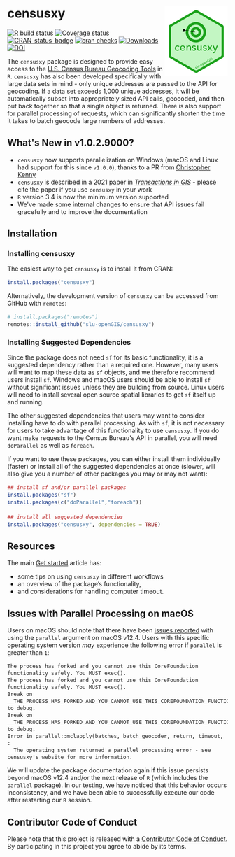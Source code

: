 # censusxy <img src="man/figures/logo.png" align="right" />

[![R build
status](https://github.com/slu-openGIS/censusxy/workflows/R-CMD-check/badge.svg)](https://github.com/slu-openGIS/censusxy/actions)
[![Coverage
status](https://codecov.io/gh/slu-openGIS/censusxy/branch/master/graph/badge.svg)](https://codecov.io/github/slu-openGIS/censusxy?branch=master)
[![CRAN\_status\_badge](https://www.r-pkg.org/badges/version/censusxy)](https://cran.r-project.org/package=censusxy)
[![cran
checks](https://cranchecks.info/badges/worst/censusxy)](https://cran.r-project.org/web/checks/check_results_censusxy.html)
[![Downloads](https://cranlogs.r-pkg.org/badges/censusxy?color=brightgreen)](https://www.r-pkg.org/pkg/censusxy)
[![DOI](https://zenodo.org/badge/165924122.svg)](https://zenodo.org/badge/latestdoi/165924122)

The `censusxy` package is designed to provide easy access to the [U.S. Census Bureau Geocoding Tools](https://geocoding.geo.census.gov/geocoder/) in `R`. `censusxy` has also been developed specifically with large data sets in mind - only unique addresses are passed to the API for geocoding. If a data set exceeds 1,000 unique addresses, it will be automatically subset into appropriately sized API calls, geocoded, and then put back together so that a single object is returned. There is also support for parallel processing of requests, which can significantly shorten the time it takes to batch geocode large numbers of addresses.

## What's New in v1.0.2.9000?
* `censusxy` now supports parallelization on Windows (macOS and Linux had support for this since `v1.0.0`), thanks to a PR from [Christopher Kenny](https://github.com/christopherkenny)
* `censusxy` is described in a 2021 paper in [*Transactions in GIS*](https://onlinelibrary.wiley.com/doi/abs/10.1111/tgis.12741) - please cite the paper if you use `censusxy` in your work
* `R` version 3.4 is now the minimum version supported
* We've made some internal changes to ensure that API issues fail gracefully and to improve the documentation

## Installation
### Installing censusxy
The easiest way to get `censusxy` is to install it from CRAN:

```r
install.packages("censusxy")
```

Alternatively, the development version of `censusxy` can be accessed from GitHub with `remotes`:

```r
# install.packages("remotes")
remotes::install_github("slu-openGIS/censusxy")
```

### Installing Suggested Dependencies
Since the package does not need `sf` for its basic functionality, it is a suggested dependency rather than a required one. However, many users will want to map these data as `sf` objects, and we therefore recommend users install `sf`. Windows and macOS users should be able to install `sf` without significant issues unless they are building from source. Linux users will need to install several open source spatial libraries to get `sf` itself up and running. 

The other suggested dependencies that users may want to consider installing have to do with parallel processing. As with `sf`, it is not necessary for users to take advantage of this functionality to use `censusxy`. If you do want make requests to the Census Bureau's API in parallel, you will need `doParallel` as well as `foreach`.

If you want to use these packages, you can either install them individually (faster) or install all of the suggested dependencies at once (slower, will also give you a number of other packages you may or may not want):

```r
## install sf and/or parallel packages
install.packages("sf")
install.packages(c("doParallel","foreach"))

## install all suggested dependencies
install.packages("censusxy", dependencies = TRUE)
```

## Resources

The main [Get started](articles/censusxy.html) article has:

-   some tips on using `censusxy` in different workflows
-   an overview of the package’s functionality,
-   and considerations for handling computer timeout.

## Issues with Parallel Processing on macOS
Users on macOS should note that there have been [issues reported](https://github.com/slu-openGIS/censusxy/issues/42) with using the `parallel` argument on macOS v12.4. Users with this specific operating system version *may* experience the following error if `parallel` is greater than `1`:

```
The process has forked and you cannot use this CoreFoundation functionality safely. You MUST exec().
The process has forked and you cannot use this CoreFoundation functionality safely. You MUST exec().
Break on __THE_PROCESS_HAS_FORKED_AND_YOU_CANNOT_USE_THIS_COREFOUNDATION_FUNCTIONALITY___YOU_MUST_EXEC__() to debug.
Break on __THE_PROCESS_HAS_FORKED_AND_YOU_CANNOT_USE_THIS_COREFOUNDATION_FUNCTIONALITY___YOU_MUST_EXEC__() to debug.
Error in parallel::mclapply(batches, batch_geocoder, return, timeout,  : 
  The operating system returned a parallel processing error - see censusxy's website for more information.
```

We will update the package documentation again if this issue persists beyond macOS v12.4 and/or the next release of `R` (which includes the `parallel` package). In our testing, we have noticed that this behavior occurs inconsistency, and we have been able to successfully execute our code after restarting our `R` session.

## Contributor Code of Conduct
Please note that this project is released with a [Contributor Code of Conduct](.github/CODE_OF_CONDUCT.md). By participating in this project you agree to abide by its terms.

